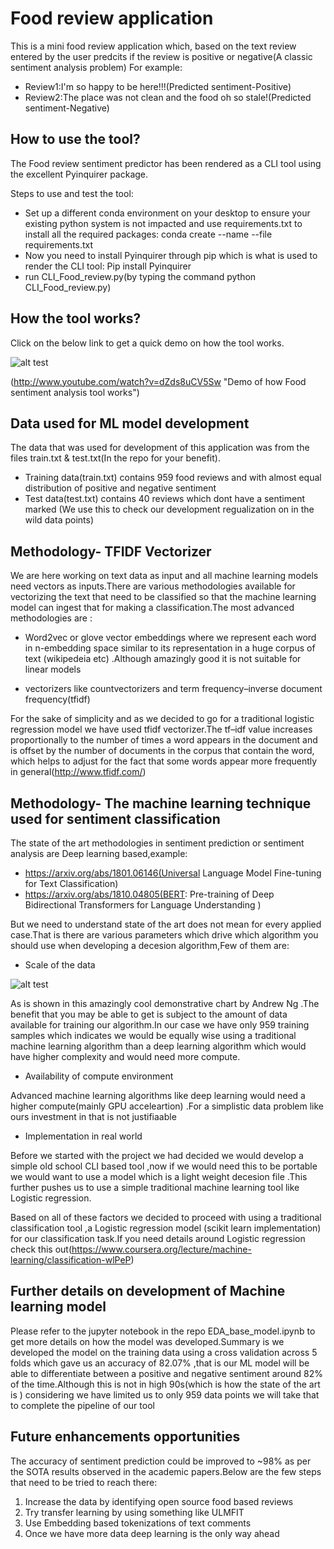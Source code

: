 #  Food review application

This is a mini food review application which, based on the text review entered by the user predcits if the review is positive or negative(A classic sentiment analysis problem)
For example:
- Review1:I'm so happy to be here!!!(Predicted sentiment-Positive)
- Review2:The place was not clean and the food oh so stale!(Predicted sentiment-Negative)


## How to use the tool?

The Food review sentiment predictor has been rendered as a CLI tool using the excellent Pyinquirer package.

Steps to use and test the tool:
- Set up a different conda environment on your desktop to ensure your existing python system is not impacted
 and use requirements.txt to install all the required packages:
   conda create --name <env> --file requirements.txt 
- Now you need to install Pyinquirer through pip which is what is used to render the CLI tool:
   Pip install Pyinquirer
- run CLI_Food_review.py(by typing the command python CLI_Food_review.py)

## How the tool works?

Click on the below link to get a quick demo on how the tool works.

![alt test](https://img.youtube.com/vi/dZds8uCV5Sw/0.jpg)

(http://www.youtube.com/watch?v=dZds8uCV5Sw "Demo of how Food sentiment analysis tool works")


## Data used for ML model development

The data that was used for development of this application was from the files train.txt & test.txt(In the repo for your benefit).
- Training data(train.txt) contains 959 food reviews and with almost equal distribution of positive and negative sentiment
- Test data(test.txt) contains 40 reviews which dont have a sentiment marked (We use this to check our development regualization on in the wild data points)


## Methodology- TFIDF Vectorizer

We are here working on text data as input and all machine learning models need vectors as inputs.There are various methodologies available for vectorizing the text that need to be classified so that the machine learning model can ingest that for making a classification.The most advanced methodologies are :
- Word2vec or glove vector embeddings where we represent each word in n-embedding space similar to its representation in a huge corpus of text (wikipedeia etc) .Although amazingly good it is not suitable for linear models

- vectorizers like countvectorizers and term frequency–inverse document frequency(tfidf)

For the sake of simplicity and as we decided to go for a traditional logistic regression model we have used tfidf vectorizer.The tf–idf value increases proportionally to the number of times a word appears in the document and is offset by the number of documents in the corpus that contain the word, which helps to adjust for the fact that some words appear more frequently in general(http://www.tfidf.com/)

## Methodology- The machine learning technique used for sentiment classification

The state of the art methodologies  in sentiment prediction or sentiment analysis are Deep learning based,example:
- https://arxiv.org/abs/1801.06146(Universal Language Model Fine-tuning for Text Classification)
- https://arxiv.org/abs/1810.04805(BERT: Pre-training of Deep Bidirectional Transformers for Language Understanding
)

But we need to understand state of the art does not mean for every applied case.That is there are various parameters which drive which algorithm you should use when developing a decesion algorithm,Few of them are:

- Scale of the data

![alt test](https://cdn-images-1.medium.com/max/1600/1*867QVJdsBYHt8jd_0G_dfw.png)

As is shown in this amazingly cool demonstrative chart by Andrew Ng .The benefit that you may be able to get is subject to the amount of data available for training our algorithm.In our case we have only 959 training samples which indicates we would be equally wise using a traditional machine learning algorithm than a deep learning algorithm which would have higher complexity and would need more compute.

- Availability of compute environment

Advanced machine learning algorithms like deep learning would need a higher compute(mainly GPU acceleartion) .For a simplistic data problem like ours investment in that is not justifiaable

- Implementation in real world

Before we started with the project we had decided we would develop a simple old school CLI based tool ,now if we would need this to be portable we would want to use a model which is a light weight decesion file .This further pushes us to use a simple traditional machine learning tool like Logistic regression.

Based on all of these factors we decided to proceed with using a traditional classification tool ,a Logistic regression model (scikit learn implementation) for our classification task.If you need details around Logistic regression check this out(https://www.coursera.org/lecture/machine-learning/classification-wlPeP)

## Further details on development of Machine learning model

Please refer to the jupyter notebook in the repo EDA_base_model.ipynb to get more details on how the model was developed.Summary is we developed the model on the training data using a cross validation across 5 folds which gave us an accuracy of 82.07% ,that is our ML model will be able to differentiate between a positive and negative sentiment around 82% of the time.Although this is not in high 90s(which is how the state of the art is ) considering we have limited us to only 959 data points we will take that to complete the pipeline of our tool

## Future enhancements opportunities

The accuracy of sentiment prediction could be improved to ~98% as per the SOTA results observed in the academic papers.Below are the few steps that need to be tried to reach there:
1. Increase the data by identifying open source food based reviews
2. Try transfer learning by using something like ULMFIT
3. Use Embedding based tokenizations of text comments
4. Once we have more data deep learning is the only way ahead





